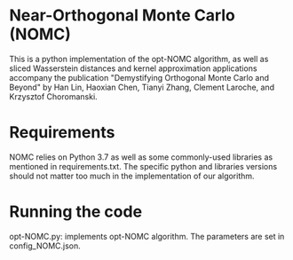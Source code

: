 # Near-Orthogonal Monte Carlo (NOMC)

This is a python implementation of the opt-NOMC algorithm, as well as sliced Wasserstein distances and kernel approximation applications accompany the publication "Demystifying Orthogonal Monte Carlo and Beyond" by Han Lin, Haoxian Chen, Tianyi Zhang, Clement Laroche, and Krzysztof Choromanski.


# Requirements

NOMC relies on Python 3.7 as well as some commonly-used libraries as mentioned in requirements.txt. The specific python and libraries versions should not matter too much in the implementation of our algorithm. 

# Running the code
opt-NOMC.py: implements opt-NOMC algorithm. The parameters are set in config_NOMC.json.

